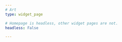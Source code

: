 ```yaml
---
# Art
type: widget_page

# Homepage is headless, other widget pages are not.
headless: False

---
```

